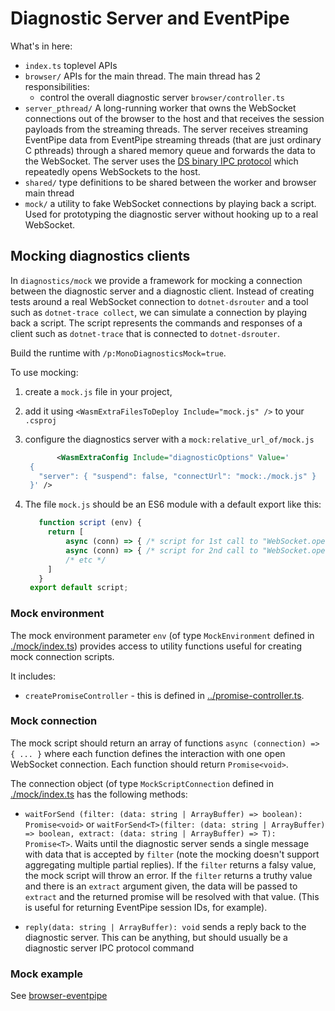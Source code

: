 # Diagnostic Server and EventPipe

What's in here:

- `index.ts` toplevel APIs
- `browser/` APIs for the main thread. The main thread has 2 responsibilities:
  - control the overall diagnostic server `browser/controller.ts`
- `server_pthread/` A long-running worker that owns the WebSocket connections out of the browser to the host and that receives the session payloads from the streaming threads.
  The server receives streaming EventPipe data from EventPipe streaming threads (that are just ordinary C pthreads) through a shared memory queue and forwards the data to the WebSocket.
  The server uses the [DS binary IPC protocol](https://github.com/dotnet/diagnostics/blob/main/documentation/design-docs/ipc-protocol.md) which repeatedly opens WebSockets to the host.
- `shared/` type definitions to be shared between the worker and browser main thread
- `mock/` a utility to fake WebSocket connections by playing back a script.  Used for prototyping the diagnostic server without hooking up to a real WebSocket.

## Mocking diagnostics clients

In `diagnostics/mock` we provide a framework for mocking a connection between the diagnostic server and a diagnostic client.
Instead of creating tests around a real WebSocket connection to `dotnet-dsrouter` and a tool such as `dotnet-trace collect`, we
can simulate a connection by playing back a script.  The script represents the commands and responses of a client such as `dotnet-trace` that is connected to `dotnet-dsrouter`.

Build the runtime with `/p:MonoDiagnosticsMock=true`.

To use mocking:

1. create a `mock.js` file in your project,

2. add it using `<WasmExtraFilesToDeploy Include="mock.js" />` to your `.csproj`

3. configure the diagnostics server with a `mock:relative_url_of/mock.js`

   ```xml
          <WasmExtraConfig Include="diagnosticOptions" Value='
    {
      "server": { "suspend": false, "connectUrl": "mock:./mock.js" }
    }' />
   ```

4. The file `mock.js` should be an ES6 module with a default export like this:

   ```js
      function script (env) {
        return [
            async (conn) => { /* script for 1st call to "WebSocket.open" */ },
            async (conn) => { /* script for 2nd call to "WebSocket.open" */ },
            /* etc */
        ]
      }
    export default script;
   ```

### Mock environment

The mock environment parameter `env` (of type `MockEnvironment` defined in [./mock/index.ts](./mock/index.ts)) provides
access to utility functions useful for creating mock connection scripts.

It includes:

- `createPromiseController` - this is defined in [../promise-controller.ts](../promise-controller.ts).

### Mock connection

The mock script should return an array of functions `async (connection) => { ... }` where each function defines the interaction with one open WebSocket connection. Each function should return `Promise<void>`.

The connection object (of type `MockScriptConnection` defined in [./mock/index.ts](./mock/index.ts) has the following methods:

- `waitForSend (filter: (data: string | ArrayBuffer) => boolean): Promise<void>` or `waitForSend<T>(filter: (data: string | ArrayBuffer) => boolean, extract: (data: string | ArrayBuffer) => T): Promise<T>`.  Waits until the diagnostic server sends a single message with data that is accepted by `filter` (note the mocking doesn't support aggregating multiple partial replies).  If the `filter` returns a falsy value, the mock script will throw an error.  If the `filter` returns a truthy value and there is an `extract` argument given, the data will be passed to `extract` and the returned promise will be resolved with that value.  (This is useful for returning EventPipe session IDs, for example).

- `reply(data: string | ArrayBuffer): void` sends a reply back to the diagnostic server.  This can be anything, but should usually be a diagnostic server IPC protocol command

### Mock example

See [browser-eventpipe](../../../sample/wasm/browser-eventpipe/)
